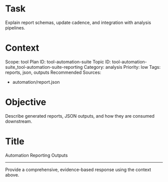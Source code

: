 # Task
Explain report schemas, update cadence, and integration with analysis pipelines.

# Context
Scope: tool
Plan ID: tool-automation-suite
Topic ID: tool-automation-suite_tool-automation-suite-reporting
Category: analysis
Priority: low
Tags: reports, json, outputs
Recommended Sources:
- automation/report.json

# Objective
Describe generated reports, JSON outputs, and how they are consumed downstream.

# Title
Automation Reporting Outputs

---

Provide a comprehensive, evidence-based response using the context above.
